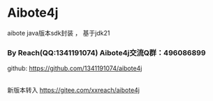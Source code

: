# Aibote4j
aibote java版本sdk封装 ， 基于jdk21
### By Reach(QQ:1341191074)   Aibote4j交流Q群：496086899
github: https://github.com/1341191074/aibote4j  
<br />

新版本转入 https://gitee.com/xxreach/aibote4j

